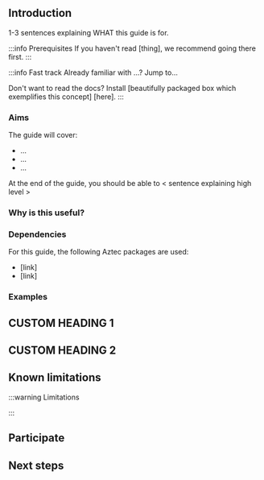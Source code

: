 <!--

Hi there!

This is a TEMPLATE for a "HOW TO DO SOMETHING" guide.

-->

<!--

Here are some tips on writing style:

For CONSISTENCY between authors, YOU SHOULD use this layout and these headings.

The bulk of your explanations will go in the CUSTOM HEADING sections.



Be very direct, like a RECIPE book.

Not much prose. Prefer bullets, single sentences, copyable code snippets. Devs are lazy and don't want to read lots.

Deeper PROTOCOL discussion (under the hood explanations / justifying your protocol decisions) should go in the [protocol](../../protocol/) section. -->

<!-- Code snippets should be as minimal as possible. Get to the point. Remember, you can use #include_code syntax for code snippets (see the README.md) -->

## Introduction

1-3 sentences explaining WHAT this guide is for.

:::info Prerequisites
If you haven't read [thing], we recommend going there first.
:::

<!-- OR -->

:::info Fast track
Already familiar with ...? Jump to...
<!-- AND / OR -->
Don't want to read the docs? Install [beautifully packaged box which exemplifies this concept] [here].
:::

### Aims

The guide will cover:

- ...
- ...
- ...

At the end of the guide, you should be able to \< sentence explaining high level >

### Why is this useful?

<!-- Contextualize why a dapp developer needs this. What use cases / products / features does this unlock? Any real world examples? -->

### Dependencies

For this guide, the following Aztec packages are used:
- [link]
- [link]

### Examples

<!-- If applicable, link to example code. -->


## CUSTOM HEADING 1

<!-- This is the 'meat' of this document -->

## CUSTOM HEADING 2


## Known limitations

:::warning Limitations
<!--
It's vital that we're honest and direct about:
- Things which don't work yet
- SECURITY LIMITATIONS
- Knacks / hacks
- Planned fixes / features.

Please bullet-list anything you can think of here.
-->
:::


## Participate

<!-- TBC: link to boilerplate page on how to contribute / participate.  -->


## Next steps

<!-- 
What should a dev read next?
What should a dev build next?
What can a dev try?
-->


<!-- IMPORT THE DISCLAIMER AT THE END (you'll need to make sure the path is correct) -->
<!-- import Disclaimer from "./aztec/common/\_disclaimer.mdx";
<Disclaimer/> -->